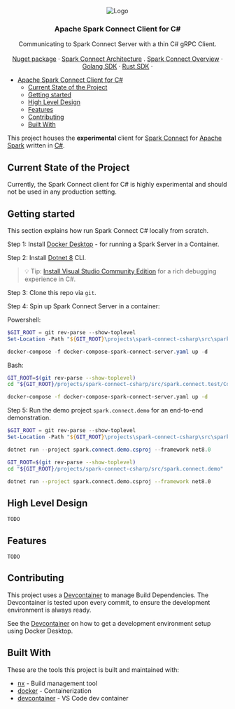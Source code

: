 <!-- PROJECT LOGO -->
<p align="center">
  <img src="Logo.png" alt="Logo">
  <h3 align="center">Apache Spark Connect Client for C#</h3>
  <p align="center">
    Communicating to Spark Connect Server with a thin C# gRPC Client.
    <br />
    <br />
    <a href="https://www.nuget.org/packages/Apache.Spark.Connect#readme-body-tab">Nuget package</a>
    ·
    <a href="https://spark.apache.org/spark-connect/">Spark Connect Architecture</a>
    .
    <a href="https://spark.apache.org/docs/latest/spark-connect-overview.html">Spark Connect Overview</a>
    ·
    <a href="https://pkg.go.dev/github.com/apache/spark-connect-go/v34">Golang SDK</a>
    ·
    <a href="https://crates.io/crates/spark-connect-rs">Rust SDK</a>
    ·
  </p>
</p>

<!-- TOC -->

- [Apache Spark Connect Client for C#](#apache-spark-connect-client-for-c)
  - [Current State of the Project](#current-state-of-the-project)
  - [Getting started](#getting-started)
  - [High Level Design](#high-level-design)
  - [Features](#features)
  - [Contributing](#contributing)
  - [Built With](#built-with)

<!-- /TOC -->

This project houses the **experimental** client for [Spark Connect](https://spark.apache.org/docs/latest/spark-connect-overview.html) for [Apache Spark](https://spark.apache.org/) written in [C#](https://learn.microsoft.com/en-us/dotnet/csharp/).

## Current State of the Project

Currently, the Spark Connect client for C# is highly experimental and should
not be used in any production setting.

## Getting started

This section explains how run Spark Connect C# locally from scratch.

Step 1: Install [Docker Desktop](https://www.docker.com/products/docker-desktop/) - for running a Spark Server in a Container.

Step 2: Install [Dotnet 8](https://dotnet.microsoft.com/en-us/download/dotnet/8.0) CLI.

> 💡 Tip: [Install Visual Studio Community Edition](https://visualstudio.microsoft.com/) for a rich debugging experience in C#.

Step 3: Clone this repo via `git`.

Step 4: Spin up Spark Connect Server in a container:

Powershell:

```powershell
$GIT_ROOT = git rev-parse --show-toplevel
Set-Location -Path "${GIT_ROOT}\projects\spark-connect-csharp\src\spark.connect.test\Common\SparkHost"

docker-compose -f docker-compose-spark-connect-server.yaml up -d
```

Bash:

```bash
GIT_ROOT=$(git rev-parse --show-toplevel)
cd "${GIT_ROOT}/projects/spark-connect-csharp/src/spark.connect.test/Common/SparkHost"

docker-compose -f docker-compose-spark-connect-server.yaml up -d
```

Step 5: Run the demo project `spark.connect.demo` for an end-to-end demonstration.

```powershell
$GIT_ROOT = git rev-parse --show-toplevel
Set-Location -Path "${GIT_ROOT}\projects\spark-connect-csharp\src\spark.connect.demo"

dotnet run --project spark.connect.demo.csproj --framework net8.0
```

```bash
GIT_ROOT=$(git rev-parse --show-toplevel)
cd "${GIT_ROOT}/projects/spark-connect-csharp/src/spark.connect.demo"

dotnet run --project spark.connect.demo.csproj --framework net8.0
```

## High Level Design

`TODO`

## Features

`TODO`

## Contributing

This project uses a [Devcontainer](https://code.visualstudio.com/docs/devcontainers/containers) to manage Build Dependencies. The Devcontainer is tested upon every commit, to ensure the development environment is always ready.

See the [Devcontainer](.devcontainer/README.md) on how to get a development environment setup using Docker Desktop.

## Built With

These are the tools this project is built and maintained with:

- [nx](https://nx.dev/getting-started/intro) - Build management tool
- [docker](https://www.docker.com/) - Containerization
- [devcontainer](https://code.visualstudio.com/docs/remote/containers) - VS Code dev container

